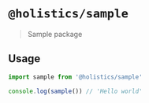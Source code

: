 # `@holistics/sample`

> Sample package

## Usage

```javascript
import sample from '@holistics/sample'

console.log(sample()) // 'Hello world'
```

